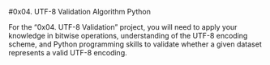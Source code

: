 #0x04. UTF-8 Validation
Algorithm
Python

For the “0x04. UTF-8 Validation” project,
you will need to apply your knowledge in bitwise operations,
understanding of the UTF-8 encoding scheme,
and Python programming skills to validate whether a given dataset represents a valid UTF-8 encoding.
